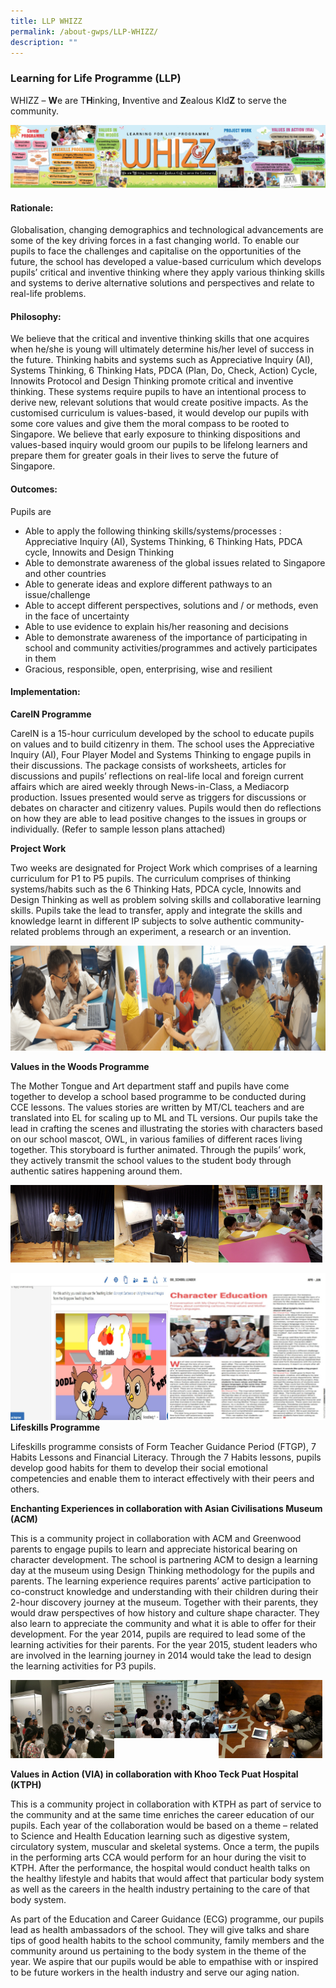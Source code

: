 ```yaml
---
title: LLP WHIZZ
permalink: /about-gwps/LLP-WHIZZ/
description: ""
---
```

### **Learning for Life Programme (LLP)**

WHIZZ –&nbsp;**W**e are T**H**inking,&nbsp;**I**nventive and&nbsp;**Z**ealous KId**Z**&nbsp;to serve the community.

![](/images/whizz.jpeg)

#### **Rationale:**

Globalisation, changing demographics and technological advancements are some of the key driving forces in a fast changing world. To enable our pupils to face the challenges and capitalise on the opportunities of the future, the school has developed a value-based curriculum which develops pupils’ critical and inventive thinking where they apply various thinking skills and systems to derive alternative solutions and perspectives and relate to real-life problems.

  

#### **Philosophy:**  

We believe that the critical and inventive thinking skills that one acquires when he/she is young will ultimately determine his/her level of success in the future. Thinking habits and systems such as Appreciative Inquiry (AI), Systems Thinking, 6 Thinking Hats, PDCA (Plan, Do, Check, Action) Cycle, Innowits Protocol and Design Thinking promote critical and inventive thinking. These systems require pupils to have an intentional process to derive new, relevant solutions that would create positive impacts. As the customised curriculum is values-based, it would develop our pupils with some core values and give them the moral compass to be rooted to Singapore. We believe that early exposure to thinking dispositions and values-based inquiry would groom our pupils to be lifelong learners and prepare them for greater goals in their lives to serve the future of Singapore.

  

#### **Outcomes:**

Pupils are

*   Able to apply the following thinking skills/systems/processes : Appreciative Inquiry (AI), Systems Thinking, 6 Thinking Hats, PDCA cycle, Innowits and Design Thinking
*   Able to demonstrate awareness of the global issues related to Singapore and other countries
*   Able to generate ideas and explore different pathways to an issue/challenge
*   Able to accept different perspectives, solutions and / or methods, even in the face of uncertainty
*   Able to use evidence to explain his/her reasoning and decisions
*   Able to demonstrate awareness of the importance of participating in school and community activities/programmes and actively participates in them
*   Gracious, responsible, open, enterprising, wise and resilient

#### **Implementation:**

**CareIN Programme**

CareIN is a 15-hour curriculum developed by the school to educate pupils on values and to build citizenry in them. The school uses the Appreciative Inquiry (AI), Four Player Model and Systems Thinking to engage pupils in their discussions. The package consists of worksheets, articles for discussions and pupils’ reflections on real-life local and foreign current affairs which are aired weekly through News-in-Class, a Mediacorp production. Issues presented would serve as triggers for discussions or debates on character and citizenry values. Pupils would then do reflections on how they are able to lead positive changes to the issues in groups or individually. (Refer to sample lesson plans attached)

**Project Work**

Two weeks are designated for Project Work which comprises of a learning curriculum for P1 to P5 pupils. The curriculum comprises of thinking systems/habits such as the 6 Thinking Hats, PDCA cycle, Innowits and Design Thinking as well as problem solving skills and collaborative learning skills. Pupils take the lead to transfer, apply and integrate the skills and knowledge learnt in different IP subjects to solve authentic community-related problems through an experiment, a research or an invention.

![](/images/llp1.png)


**Values in the Woods Programme**  

The Mother Tongue and Art department staff and pupils have come together to develop a school based programme to be conducted during CCE lessons. The values stories are written by MT/CL teachers and are translated into EL for scaling up to ML and TL versions. Our pupils take the lead in crafting the scenes and illustrating the stories with characters based on our school mascot, OWL, in various families of different races living together. This storyboard is further animated. Through the pupils’ work, they actively transmit the school values to the student body through authentic satires happening around them.

<img src="/images/VIW_recording.jpeg" style="width:33%;float:left"><img src="/images/VIW_recording1.jpeg" style="width:33%;float:left"><img src="/images/VIW%20script%20writing.jpeg" style="width:33%">
		 
![](/images/llp2.png)
**Lifeskills Programme**

Lifeskills programme consists of Form Teacher Guidance Period (FTGP), 7 Habits Lessons and Financial Literacy. Through the 7 Habits lessons, pupils develop good habits for them to develop their social emotional competencies and enable them to interact effectively with their peers and others.

  

**Enchanting Experiences in collaboration with Asian Civilisations Museum (ACM)**

This is a community project in collaboration with ACM and Greenwood parents to engage pupils to learn and appreciate historical bearing on character development. The school is partnering ACM to design a learning day at the museum using Design Thinking methodology for the pupils and parents. The learning experience requires parents’ active participation to co-construct knowledge and understanding with their children during their 2-hour discovery journey at the museum. Together with their parents, they would draw perspectives of how history and culture shape character. They also learn to appreciate the community and what it is able to offer for their development. For the year 2014, pupils are required to lead some of the learning activities for their parents. For the year 2015, student leaders who are involved in the learning journey in 2014 would take the lead to design the learning activities for P3 pupils.

<img src="/images/IMG-20190722-WA0111.jpeg" style="width:33%;float:left"><img src="/images/IMG-20190722-WA0162.jpeg" style="width:33%;float:left"><img src="/images/IMG-20190722-WA0181.jpeg" style="width:33%">
		 
**Values in Action (VIA) in collaboration with Khoo Teck Puat Hospital (KTPH)**  

This is a community project in collaboration with KTPH as part of service to the community and at the same time enriches the career education of our pupils. Each year of the collaboration would be based on a theme – related to Science and Health Education learning such as digestive system, circulatory system, muscular and skeletal systems. Once a term, the pupils in the performing arts CCA would perform for an hour during the visit to KTPH. After the performance, the hospital would conduct health talks on the healthy lifestyle and habits that would affect that particular body system as well as the careers in the health industry pertaining to the care of that body system.

As part of the Education and Career Guidance (ECG) programme, our pupils lead as health ambassadors of the school. They will give talks and share tips of good health habits to the school community, family members and the community around us pertaining to the body system in the theme of the year. We aspire that our pupils would be able to empathise with or inspired to be future workers in the health industry and serve our aging nation.